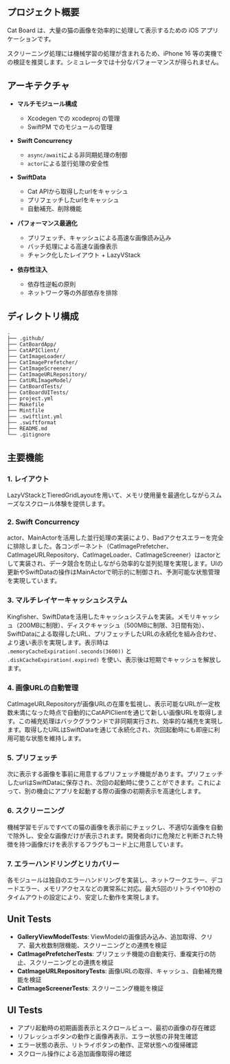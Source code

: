 ## プロジェクト概要

Cat Board は、大量の猫の画像を効率的に処理して表示するための iOS アプリケーションです。

スクリーニング処理には機械学習の処理が含まれるため、iPhone 16 等の実機での検証を推奨します。シミュレータでは十分なパフォーマンスが得られません。

## アーキテクチャ

- **マルチモジュール構成**
  - Xcodegen での xcodeproj の管理
  - SwiftPM でのモジュールの管理

- **Swift Concurrency**
  - `async/await`による非同期処理の制御
  - `actor`による並行処理の安全性

- **SwiftData**
  - Cat APIから取得したurlをキャッシュ
  - プリフェッチしたurlをキャッシュ
  - 自動補充、削除機能

- **パフォーマンス最適化**
  - プリフェッチ、キャッシュによる高速な画像読み込み
  - バッチ処理による高速な画像表示
  - チャンク化したレイアウト + LazyVStack

- **依存性注入**
  - 依存性逆転の原則
  - ネットワーク等の外部依存を排除

## ディレクトリ構成

```
.
├── .github/
├── CatBoardApp/
├── CatAPIClient/
├── CatImageLoader/
├── CatImagePrefetcher/
├── CatImageScreener/
├── CatImageURLRepository/
├── CatURLImageModel/
├── CatBoardTests/
├── CatBoardUITests/
├── project.yml
├── Makefile
├── Mintfile
├── .swiftlint.yml
├── .swiftformat
├── README.md
└── .gitignore
```

## 主要機能

### 1. レイアウト
LazyVStackとTieredGridLayoutを用いて、メモリ使用量を最適化しながらスムーズなスクロール体験を提供します。

### 2. Swift Concurrency
actor、MainActorを活用した並行処理の実装により、Badアクセスエラーを完全に排除しました。各コンポーネント（CatImagePrefetcher、CatImageURLRepository、CatImageLoader、CatImageScreener）はactorとして実装され、データ競合を防止しながら効率的な並列処理を実現します。UIの更新やSwiftDataの操作はMainActorで明示的に制御され、予測可能な状態管理を実現しています。

### 3. マルチレイヤーキャッシュシステム
Kingfisher、SwiftDataを活用したキャッシュシステムを実装。メモリキャッシュ（200MBに制限）、ディスクキャッシュ（500MBに制限、3日間有効）、SwiftDataによる取得したURL、プリフェッチしたURLの永続化を組み合わせ、より速い表示を実現します。表示時は `.memoryCacheExpiration(.seconds(3600))` と `.diskCacheExpiration(.expired)` を使い、表示後は短期でキャッシュを解放します。

### 4. 画像URLの自動管理
CatImageURLRepositoryが画像URLの在庫を監視し、表示可能なURLが一定枚数未満になった時点で自動的にCatAPIClientを通じて新しい画像URLを取得します。この補充処理はバックグラウンドで非同期実行され、効率的な補充を実現します。取得したURLはSwiftDataを通じて永続化され、次回起動時にも即座に利用可能な状態を維持します。

### 5. プリフェッチ
次に表示する画像を事前に用意するプリフェッチ機能があります。プリフェッチしたurlはSwiftDataに保存され、次回の起動時に使うことができます。これによって、別の機会にアプリを起動する際の画像の初期表示を高速化します。

### 6. スクリーニング
機械学習モデルですべての猫の画像を表示前にチェックし、不適切な画像を自動で除外し、安全な画像だけが表示されます。開発者向けに危険だと判断された特徴を持つ画像だけを表示するフラグもコード上に用意しています。

### 7. エラーハンドリングとリカバリー
各モジュールは独自のエラーハンドリングを実装し、ネットワークエラー、デコードエラー、メモリアクセスなどの異常系に対応。最大5回のリトライや10秒のタイムアウトの設定により、安定した動作を実現します。
  
## Unit Tests

- **GalleryViewModelTests**: ViewModelの画像読み込み、追加取得、クリア、最大枚数制限機能、スクリーニングとの連携を検証
- **CatImagePrefetcherTests**: プリフェッチ機能の自動実行、重複実行の防止、スクリーニングとの連携を検証
- **CatImageURLRepositoryTests**: 画像URLの取得、キャッシュ、自動補充機能を検証
- **CatImageScreenerTests**: スクリーニング機能を検証

## UI Tests

- アプリ起動時の初期画面表示とスクロールビュー、最初の画像の存在確認
- リフレッシュボタンの動作と画像再表示、エラー状態の非発生確認
- エラー状態の表示、リトライボタンの動作、正常状態への復帰確認
- スクロール操作による追加画像取得の確認
